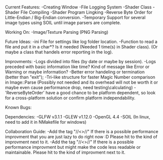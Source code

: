 Current Features:
	-Creating Window
	-File Logging System
	-Shader Class
	-Shader File Compiling
	-Shader Program Lingking
	-Reverse Byte Order for Little-Endian / Big-Endian conversion.
	-Temporary Support for several image types using SOIL until image parsers are complete.

Working On:
	-Image/Texture Parsing (PNG Parsing)

Future Ideas:
	-ini File for settings like log folder location.
	-Function to read a file and put it in a char*? Is it needed (Needed 1 time(s) in Shader class). (Or maybe a class that handels error reporting in the log).

Improvments:
	-Logs divided into files (by date or maybe by session).
	-Logs preceded with basic information like time? Kind of message like Error or Warning or maybe information?
	-Better error handeling or termination (better than "exit");
	-Tri-like structure for faster Magic Number comparison in Image::Parse (Possibly not needed and its overhead will not be worth it or maybe even cause performance drop, need testing\calculating)
	-'ReverseByteOrder' have a good chance to be platform dependent, so look for a cross-platform solution or confirm platform independability.

Known Bugs:

Dependencies:
	-GLFW v3.1.1
	-GLEW v1.12.0
	-OpenGL 4.4
	-SOIL (In linux, need to add it in NMakefile for windows)

Collaboration Guide:
	-Add the tag "//<<IMPROVE>>//" If there is a possible performance improvment that you are just lazy to do right now :D Please hit to the kind of improvment next to it.
	-Add the tag "//<<CANIMPROVE>>//" If there is a possible performance improvment but might make the code less readable or maintainable. Please hit to the kind of improvment next to it.
	